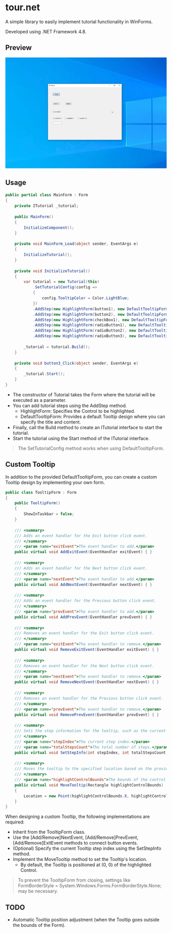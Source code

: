 # tour.net
A simple library to easily implement tutorial functionality in WinForms.

Developed using .NET Framework 4.8.

## Preview
![sample](./sample.gif)

## Usage
```csharp
public partial class MainForm : Form
{
    private ITutorial _tutorial;

    public MainForm()
    {
        InitializeComponent();
    }

    private void MainForm_Load(object sender, EventArgs e)
    {
        InitializeTutorial();
    }

    private void InitializeTutorial()
    {
        var tutorial = new Tutorial(this)
            .SetTutorialConfig(config =>
            {
                config.TooltipColor = Color.LightBlue;
            })
            .AddStep(new HighlightForm(button1), new DefaultTooltipForm("Step 1", "click the button1.", ETooltipPosition.Right))
            .AddStep(new HighlightForm(button2), new DefaultTooltipForm("Step 2", "click the button2.", ETooltipPosition.Right))
            .AddStep(new HighlightForm(checkBox1), new DefaultTooltipForm("Step 3", "check the checkBox1.", ETooltipPosition.Top))
            .AddStep(new HighlightForm(radioButton1), new DefaultTooltipForm("Step 4", "click the radioButton1.", ETooltipPosition.Bottom))
            .AddStep(new HighlightForm(radioButton2), new DefaultTooltipForm("Step 5", "click the radioButton2.", ETooltipPosition.Left))
            .AddStep(new HighlightForm(radioButton3), new DefaultTooltipForm("Step 6", "click the radioButton3.", ETooltipPosition.Right));

        _tutorial = tutorial.Build();
    }

    private void button3_Click(object sender, EventArgs e)
    {
        _tutorial.Start();
    }
}
```

- The constructor of Tutorial takes the Form where the tutorial will be executed as a parameter.
- You can add tutorial steps using the AddStep method.
  - HighlightForm: Specifies the Control to be highlighted.
  - DefaultTooltipForm: Provides a default Tooltip design where you can specify the title and content.
- Finally, call the Build method to create an ITutorial interface to start the tutorial.
- Start the tutorial using the Start method of the ITutorial interface.

> The SetTutorialConfig method works when using DefaultTooltipForm.

## Custom Tooltip
In addition to the provided DefaultTooltipForm, you can create a custom Tooltip design by implementing your own form.

```csharp
public class TooltipForm : Form
{
    public TooltipForm()
    {
        ShowInTaskbar = false;
    }

    /// <summary>
    /// Adds an event handler for the Exit button click event.
    /// </summary>
    /// <param name="exitEvent">The event handler to add.</param>
    public virtual void AddExitEvent(EventHandler exitEvent) { }

    /// <summary>
    /// Adds an event handler for the Next button click event.
    /// </summary>
    /// <param name="nextEvent">The event handler to add.</param>
    public virtual void AddNextEvent(EventHandler nextEvent) { }

    /// <summary>
    /// Adds an event handler for the Previous button click event.
    /// </summary>
    /// <param name="prevEvent">The event handler to add.</param>
    public virtual void AddPrevEvent(EventHandler prevEvent) { }

    /// <summary>
    /// Removes an event handler for the Exit button click event.
    /// </summary>
    /// <param name="exitEvent">The event handler to remove.</param>
    public virtual void RemoveExitEvent(EventHandler exitEvent) { }

    /// <summary>
    /// Removes an event handler for the Next button click event.
    /// </summary>
    /// <param name="nextEvent">The event handler to remove.</param>
    public virtual void RemoveNextEvent(EventHandler nextEvent) { }

    /// <summary>
    /// Removes an event handler for the Previous button click event.
    /// </summary>
    /// <param name="prevEvent">The event handler to remove.</param>
    public virtual void RemovePrevEvent(EventHandler prevEvent) { }

    /// <summary>
    /// Sets the step information for the tooltip, such as the current step index and the total number of steps.
    /// </summary>
    /// <param name="stepIndex">The current step index.</param>
    /// <param name="totalStepsCount">The total number of steps.</param>
    public virtual void SetStepInfo(int stepIndex, int totalStepsCount) { }

    /// <summary>
    /// Moves the tooltip to the specified location based on the provided bounds of the highlighted control.
    /// </summary>
    /// <param name="highlightControlBounds">The bounds of the control to highlight.</param>
    public virtual void MoveTooltip(Rectangle highlightControlBounds)
    {
        Location = new Point(highlightControlBounds.X, highlightControlBounds.Y);
    }
}
```
When designing a custom Tooltip, the following implementations are required:

- Inherit from the TooltipForm class.
- Use the [Add/Remove]NextEvent, [Add/Remove]PrevEvent, [Add/Remove]ExitEvent methods to connect button events.
- (Optional) Specify the current Tooltip step index using the SetStepInfo method.
- Implement the MoveTooltip method to set the Tooltip's location.
  - By default, the Tooltip is positioned at (0, 0) of the highlighted Control.

> To prevent the TooltipForm from closing, settings like FormBorderStyle = System.Windows.Forms.FormBorderStyle.None; may be necessary.

## TODO
- Automatic Tooltip position adjustment (when the Tooltip goes outside the bounds of the Form).